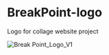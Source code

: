 # BreakPoint-logo
Logo for collage website project


![Break Point_Logo_V1](https://github.com/AlisaGotsouliak/BreakPoint-logo/assets/134830219/109d2fc1-d42f-4000-8700-923560459d9f)

